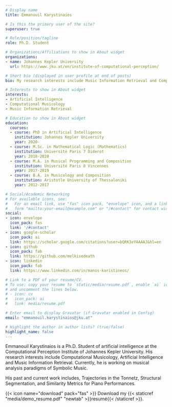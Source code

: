 ```yaml
---
# Display name
title: Emmanouil Karystinaios

# Is this the primary user of the site?
superuser: true

# Role/position/tagline
role: Ph.D. Student

# Organizations/Affiliations to show in About widget
organizations:
- name: Johannes Kepler University
  url: https://www.jku.at/en/institute-of-computational-perception/

# Short bio (displayed in user profile at end of posts)
bio: My research interests include Music Information Retrieval and Computational Musicology

# Interests to show in About widget
interests:
- Artificial Intelligence
- Computational Musicology
- Music Information Retrieval

# Education to show in About widget
education:
  courses:
  - course: PhD in Artificial Intelligence
    institution: Johannes Kepler University
    year: 2020-
  - course: M.Sc. in Mathematical Logic (Mathematics)
    institution: Université Paris 7 Diderot
    year: 2018-2020
  - course: M.A. in Musical Programming and Composition
    institution: Université Paris 8 Vincennes
    year: 2017-2019
  - course: B.A. in Musicology and Composition
    institution: Aristotle University of Thessaloniki
    year: 2012-2017 

# Social/Academic Networking
# For available icons, see: 
#   For an email link, use "fas" icon pack, "envelope" icon, and a link in the
#   form "mailto:your-email@example.com" or "/#contact" for contact widget.
social:
- icon: envelope
  icon_pack: fas
  link: '/#contact'
- icon: google-scholar
  icon_pack: ai
  link: https://scholar.google.com/citations?user=bQRK3eYAAAAJ&hl=en
- icon: github
  icon_pack: fab
  link: https://github.com/melkisedeath
- icon: linkedin
  icon_pack: fab
  link: https://www.linkedin.com/in/manos-karistineos/

# Link to a PDF of your resume/CV.
# To use: copy your resume to `static/media/resume.pdf`, enable `ai` icons in `params.toml`, 
# and uncomment the lines below.
# - icon: cv
#   icon_pack: ai
#   link: media/resume.pdf

# Enter email to display Gravatar (if Gravatar enabled in Config)
email: "emmanouil.karystinaios@jku.at"

# Highlight the author in author lists? (true/false)
highlight_name: false
---
```


Emmanouil Karystinaios is a Ph.D. Student of artificial intelligence at the Computational Perception Institute of Johannes Kepler University. His research interests include Computational Musicology, Artificial Intelligence and Music Information Retrieval. Currently, he is working on musical analysis paradigms of Symbolic Music.

His past and current work includes, Trajectories in the Tonnetz, Structural Segmentation, and Similarity Metrics for Piano Performances.

{{< icon name="download" pack="fas" >}} Download my {{< staticref "media/demo_resume.pdf" "newtab" >}}resumé{{< /staticref >}}.
